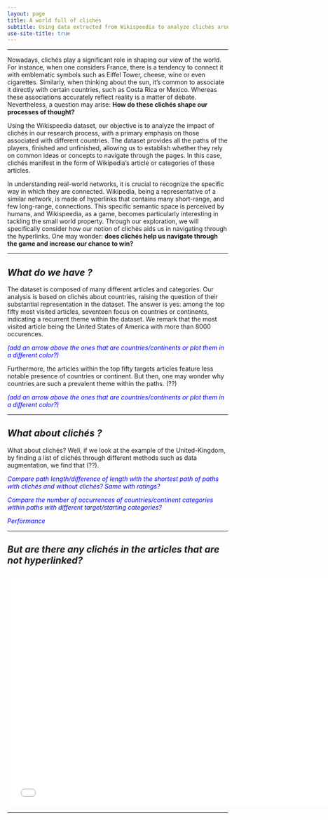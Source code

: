 ```yaml
---
layout: page
title: A world full of clichés
subtitle: Using data extracted from Wikispeedia to analyze clichés around the world
use-site-title: true
---
```


----------------

Nowadays, clichés play a significant role in shaping our view of the world. For instance, when one considers France, there is a tendency to connect it with emblematic symbols such as Eiffel Tower, cheese, wine or even cigarettes. Similarly, when thinking about the sun, it’s common to associate it directly with certain countries, such as Costa Rica or Mexico. Whereas these associations accurately reflect reality is a matter of debate. Nevertheless, a question may arise: **How do these clichés shape our processes of thought?**

Using the Wikispeedia dataset, our objective is to analyze the impact of clichés in our research process, with a primary emphasis on those associated with different countries. The dataset provides all the paths of the players, finished and unfinished, allowing us to establish whether they rely on common ideas or concepts to navigate through the pages. In this case, clichés manifest in the form of Wikipedia’s article or categories of these articles.

In understanding real-world networks, it is crucial to recognize the specific way in which they are connected. Wikipedia, being a representative of a similar network, is made of hyperlinks that contains many short-range, and few long-range, connections. This specific semantic space is perceived by humans, and Wikispeedia, as a game, becomes particularly interesting in tackling the small world property. Through our exploration, we will specifically consider how our notion of clichés aids us in navigating through the hyperlinks. One may wonder: **does clichés help us navigate through the game and increase our chance to win?**

----------------

## *What do we have ?*

The dataset is composed of many different articles and categories. Our analysis is based on clichés about countries, raising the question of their substantial representation in the dataset. The answer is yes: among the top fifty most visited articles, seventeen focus on countries or continents, indicating a recurrent theme within the dataset. We remark that the most visited article being the United States of America with more than 8000 occurences. 

<p style="color:blue"><em>(add an arrow above the ones that are countries/continents or plot them in a different color?)</em></p>

Furthermore, the articles within the top fifty targets articles feature less notable presence of countries or continent. But then, one may wonder why countries are such a prevalent theme within the paths. (??)

<p style="color:blue"><em>(add an arrow above the ones that are countries/continents or plot them in a different color?)</em></p>

----------------

## *What about clichés ?*

What about clichés? Well, if we look at the example of the United-Kingdom, by finding a list of clichés through different methods such as data augmentation, we find that (??).

<p style="color:blue"><em>Compare path length/difference of length with the shortest path of paths with clichés and without clichés?
Same with ratings?

<p style="color:blue">Compare the number of occurrences of countries/continent categories within paths with different target/starting categories?

<p style="color:blue">Performance</em></p>

----------------

## *But are there any clichés in the articles that are not hyperlinked?*


<iframe src="assets/plot/sin.html" width="750px" height="530px" frameborder="0" position="relative">Sine example</iframe> 


----------------